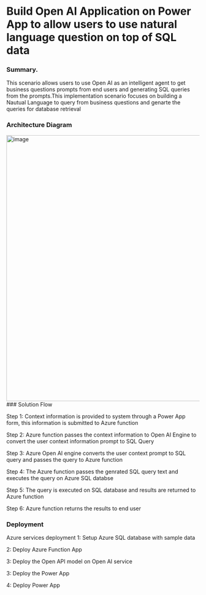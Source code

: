 # Build Open AI Application on Power App to allow users to use natural language question on top of SQL data
### Summary.

This scenario allows users to use Open AI as an intelligent agent to get business questions prompts from end users and generating SQL queries from the prompts.This implementation scenario focuses on building a Nautual Language to query from business questions and genarte the queries for database retrieval 
### Architecture Diagram
<img width="693" alt="image" src="https://user-images.githubusercontent.com/50298139/222239136-9149247e-b6e9-4b8b-8519-be7c8f3723b4.png">
### Solution Flow

Step 1: Context information is provided to system through a Power App form, this information is submitted to Azure function

Step 2: Azure function passes the context information to Open AI Engine to convert the user context information prompt to SQL Query

Step 3: Azure Open AI engine converts the user context prompt to SQL query and passes the query to Azure function

Step 4: The Azure function passes the genrated SQL query text and executes the query on Azure SQL databse 

Step 5: The query is executed on SQL database and results are returned to Azure function

Step 6: Azure function returns the results to end user 

### Deployment
Azure services deployment
1: Setup Azure SQL database with sample data

2: Deploy Azure Function App

3: Deploy the Open API model on Open AI service

3: Deploy the Power App

4: Deploy  Power App

